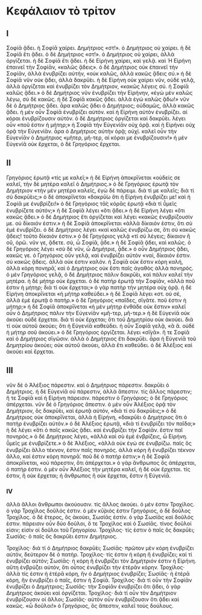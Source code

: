 # Κεφάλαιον τὸ τρίτον

## Ι

Σοφίᾱ ᾄδει. ἡ Σοφίᾱ χαίρει.
Δημήτριος «στ!». ὁ Δημήτριος οὐ χαίρει.
ἡ δὲ Σοφίᾱ ἔτι ᾄδει.
ὁ δὲ Δημήτριος «στ!». ὁ Δημήτριος οὐ χαίρει, ἀλλὰ ὀργίζεται.
ἡ δὲ Σοφίᾱ ἔτι ᾄδει.
ἡ δὲ Εἰρήνη χαίρει, καὶ γελᾷ.
καὶ Ἡ Εἰρήνη ἐπαινεῖ τὴν Σοφίᾱν, «καλῶς ᾄδεις».
ὁ δὲ Δημήτριος οὐκ ἐπαινεῖ τὴν Σοφίᾱν, ἀλλὰ ἐνυβρίζει αὐτήν, «οὐκ καλῶς, ἀλλὰ κακῶς ᾄδεις σύ.»
ἡ δὲ Σοφίᾱ νῦν οὐκ ᾄδει, ἀλλὰ δακρῡ́ει.
ἡ δὲ Εἰρήνη οὐκ χαίρει νῦν, οὐδὲ γελᾷ, ἀλλὰ ὀργίζεται καὶ ἐνυβρίζει τὸν Δημήτριον, «κακῶς λέγεις σύ. ἡ Σοφίᾱ καλῶς ᾄδει.»
ὁ δὲ Δημήτριος νῦν ἐνυβρίζει τὴν Εἰρήνην, «ἐγὼ μὲν καλῶς λέγω, σὺ δὲ κακῶς. ἡ δὲ Σοφίᾱ κακῶς ᾄδει. ἀλλὰ ἐγώ καλῶς ᾄδω!»
νῦν δὲ ὁ Δημήτριος ᾄδει. ἆρα καλῶς ᾄδει ὁ Δημήτριος; οὐδαμῶς, ἀλλὰ κακῶς ᾄδει.
ἡ μὲν οὖν Σοφίᾱ ἐνυβρίζει αὐτόν. καὶ ἡ Εἰρήνη αὐτὸν ἐνυβρίζει. αἱ κόραι ἐνυβρίζουσιν αὐτόν.
ὁ δὲ Δημήτριος ὀργίζεται καὶ δακρῡ́ει. λέγει οὖν «ποῦ ἐστιν ἡ μήτηρ;»
ἡ Σοφίᾱ τὴν Εὐγενίᾱν οὐχ ὁρᾷ. καὶ ἡ Εἰρήνει οὐχ ὁρᾷ τὴν Εὐγενίᾱν. ἆρα ὁ Δημήτριος αὐτὴν ὁρᾷ; οὐχί. καλεῖ οὖν τὴν Εὐγενίᾱν ὁ Δημήτριος «μῆτερ, μῆ-τερ, αἱ κόραι με ἐνυβρίζουσιν!»
ἡ μὲν Εὐγενίᾱ οὐκ ἔρχεται, ὁ δὲ Γρηγόριος ἔρχεται.

## II

Γρηγόριος ἐρωτᾷ «τίς με καλεῖ;»
ἡ δὲ Εἰρήνη ἀποκρῑ́νεται «οὐδείς σε καλεῖ, τὴν δὲ μητέρα καλεῖ ὁ Δημήτριος.»
ὁ δὲ Γρηγόριος ἐρωτᾷ τὸν Δημήτριον «τὴν μὲν μητέρα καλεῖς, ἐγὼ δὲ πάρειμι. διὰ τί με καλεῖς; διὰ τί σὺ δακρῡ́εις;»
ὁ δὲ ἀποκρῑ́νεται «δακρῡ́ω ὅτι ἡ Εἰρήνη ἐνυβρίζει με! καὶ ἡ Σοφίᾱ με ἐνυβρίζει!»
ὁ δὲ Γρηγόριος τᾱ̀ς κόρᾱς ἐρωτᾷ «διὰ τί ῡ̔μεῖς ἐνυβρίζετε αὐτόν;»
ἡ δὲ Σοφίᾱ λέγει «ὅτι ᾄδει.»
ἡ δὲ Εἰρήνη λέγει «ὅτι κακῶς ᾄδει.»
ὁ δὲ Δημήτριος ἔτι ὀργίζεται καὶ λέγει «κακῶς ἐνυβρίζουσίν με. οὐ δίκαιόν ἐστιν.»
ἡ δὲ Σοφίᾱ ἀποκρῑ́νεται «ἀλλὰ δίκαιόν ἐστιν, ὅτι σὺ ἐμὲ ἐνυβρίζει.
ὁ δὲ Δημήτριος λέγει «καὶ καλῶς ἐνυβρίζω σε, ὅτι σὺ κακῶς ᾄδεις! τοῦτο δίκαιόν ἐστιν.»
ὁ δὲ Γρηγόριος γελᾷ «τί σύ λέγεις; δίκαιον ἢ οὔ, ὁρῶ. νῦν γε, ᾂδετε. σύ, ὦ Σοφίᾱ, ᾆδε.»
ἡ δὲ Σοφίᾱ ᾄδει, καὶ καλῶς.
ὁ δὲ Γρηγόριος λέγει «σὺ δὲ νῦν, ὦ Δημήτριε, ᾆδε.»
ὁ οὖν Δημήτριος ᾄδει, κακῶς γε.
ὁ Γρηγόριος οὖν γελᾷ, καὶ ἐνυβρίζει αὐτόν «ναί, δίκαιόν ἐστιν. σὺ κακῶς ᾄδεις. ἀλλὰ οὐκ ἐστιν καλόν. ἡ Σοφίᾱ οὐκ ἔστιν κόρη καλή, ἀλλὰ κόρη πονηρᾱ́, καὶ ὁ Δημήτριος οὐκ ἔστι παῖς ἀγαθὸς ἀλλὰ πονηρός.
ὁ μὲν Γρηγόριος γελᾷ, ὁ δὲ Δημήτριος πάλιν δακρῡ́ει, καὶ πάλιν καλεῖ τὴν μητέρα. ἡ δὲ μήτηρ οὐκ ἔρχεται.
ὁ δὲ πατήρ ἐρωτᾷ τὴν Σοφίᾱν, «ἀλλὰ ποῦ ἐστιν ἡ μήτηρ; διὰ τί οὐκ ἔρχεται;» ὁ γὰρ πατὴρ τὴν μητέρα οὐχ ὁρᾷ.
ἡ δὲ Εἰρήνη ἀποκρῑ́νεται «ἡ μήτηρ καθεύδει.»
ἡ δὲ Σοφίᾱ λέγει «στ. οὐ σέ, ἀλλὰ ἐμὲ ἐρωτᾷ ὁ πατήρ.»
ὁ δὲ Γρηγόριος «παῖδες, σῑγᾶτε. ποῦ ἐστιν ἡ μήτηρ;»
ἡ δὲ Σοφίᾱ ἀποκρῑ́νεται «ἡ μὲν μήτηρ ἐνθάδε οὐκ ἔστιν»
καλεῖ οὖν ὁ Δημήτριος πάλιν τὴν Εὐγενίᾱν «μῆ-τερ, μῆ-τερ.»
ἡ δὲ Εὐγενίᾱ οὐκ ἀκούει οὐδὲ ἔρχεται. διὰ τί οὐκ ἔρχεται; ὃτι τοῦ Δημητρίου οὐκ ἀκούει. διὰ τί οὐκ αὐτοῦ ἀκούει; ὃτι ἡ Εὐγενίᾱ καθεύδει.
ἡ οὖν Σοφίᾱ γελᾷ, «ἃ ἅ. οὐδὲ ἡ μήτηρ σοῦ ἀκούει.»
ὁ δὲ Γρηγόριος ὀργίζεται. λέγει «σῑ́γᾱ».
ἥ τε Σοφίᾱ καὶ ὁ Δημήτριος σῑγῶσιν. ἀλλὰ ὁ Δημήτριος ἔτι δακρῡ́ει.
ἆρα ἡ Εὐγενίᾱ τοῦ Δημητρίου ἀκούει; οὐκ αὐτοῦ ἀκούει, ἀλλὰ ἔτι καθεύδει.
ὁ δὲ Ἀλέξιος καὶ ἀκούει καὶ ἔρχεται.

## III

νῦν δὲ ὁ Ἀλέξιος πάρεστιν. καὶ ὁ Δημήτριος πάρεστιν. δακρῡ́ει ὁ Δημήτριος. ἡ δὲ Εὐγενίᾱ οὐ πάρεστιν, ἀλλὰ ἄπεστιν. τίς ἄλλος πάρεστιν; ἥ τε Σοφίᾱ καὶ ἡ Εἰρήνη πάρεισιν. πάρεστιν ὁ Γρηγόριος;
ὁ δὲ Γρηγόριος ἀπέρχεται. νῦν δὲ ὁ Γρηγόριος ἄπεστιν.
ὁ μὲν οὖν Ἀλέξιος ὁρᾷ τὸν Δημήτριον, ὃς δακρῡ́ει, καὶ ἐρωτᾷ αὐτόν, «διὰ τί σὺ δακρῡ́εις;»
ὁ δὲ Δημήτριος οὐκ ἀποκρῑ́νεται, ἀλλὰ ἡ Εἰρήνη, «δακρῡ́ει ὁ Δημήτριος ὅτι ὁ πατὴρ ἐνυβρίζει αὐτόν.»
ὁ δὲ Ἀλέξιος ἐρωτᾷ, «διὰ τί ἐνυβρίζει τὸν παῖδα;»
ἡ δὲ λέγει «ὅτι ὁ παῖς κακῶς ᾄδει. καὶ ἐνυβρίζει τὴν Σοφίᾱν. ἔστιν παῖ πονηρός.»
ὁ δὲ Δημήτριος λέγει, «ἀλλὰ καὶ σὺ ἐμὲ ἐνβρίζεις, ὦ Εἰρήνη. ῡ̔μεῖς με ἐνυβρίζετε.»
ὁ δὲ Ἀλέξιος, «ἀλλὰ οὐκ ἐγώ σε ἐνυβρίζω. παῖς ὃς ἐνυβρίζει ἄλλο τέκνον, ἐστιν παῖς πονηρός. ἀλλὰ κόρη ἣ ἐνυβρίζει τέκνον ἄλλο, καί ἐστιν κόρη πονηρᾱ́. ποῦ δὲ ὁ πατήρ ἐστιν;»
ἡ δὲ Σοφίᾱ ἀποκρῑ́νεται, «οὐ πάρεστιν, ὅτι ἀπέρχεται.» ὁ γὰρ ἄνθρωπος ὃς ἀπέρχεται, ὁ πατήρ ἐστιν.
ὁ μὲν οὖν Ἀλέξιος τὴν μητέρα καλεῖ, ἡ δὲ οὐκ ἔρχεται. τίς ἐστιν, ἣ οὐκ ἔρχεται; ἡ ἄνθρωπος ἣ οὐκ ἔρχεται, ἔστιν ἡ Εὐγενίᾱ.

### IV

ἀλλὰ ἄλλοι ἄνθρωποι ἀκούουσιν. τίς ἄλλος ἀκούει. ὁ μέν ἐστιν Τροχίλος. ὁ γὰρ Τροχίλος δοῦλός ἐστιν. ὁ μὲν κῡ́ριός ἐστιν Γρηγόριος, ὁ δὲ δοῦλος Τροχίλος. ὁ δὲ ἕτερος, ὃς ἀκούει, Σωσίᾱς ἐστίν. ὁ γὰρ Σωσίᾱς καὶ δοῦλός ἐστιν. πάρεισιν οὖν δύο δοῦλοι, ὅ τε Τροχίλος καὶ ὁ Σωσίᾱς. τίνος δοῦλοί εἰσιν; εἰσὶν οἱ δοῦλοι τοῦ Γρηγορίου.
Τροχίλος· τίς ἐστιν ὁ παῖς ὃς δακρῡ́ει;
Σωσίᾱς· ὁ παῖς ὃς δακρῡ́ει ἐστιν Δημήτριος.

Τροχίλος· διὰ τί ὁ Δημήτριος δακρῡ́ει;
Σωσίᾱς· πρῶτον μὲν κόρη ἐνυβρίζει αὐτόν, δεύτερον δὲ ὁ πατήρ.
Τροχίλος· τίς ἐστιν ἡ κόρη ἣ ἐνυβρίζει; καὶ τί ἐνυβρίζει αὐτόν;
Σωσίᾱς· ἡ κόρη ἣ ἐνυβρίζει τὸν Δημήτριόν ἐστιν ἡ Εἰρήνη. αὕτη ἐνβρύζει αὐτόν, ὅτι οὗτος ἐνυβρίζει τὴν ἑτέρᾱν κόρην.
Τροχίλος· ἀλλὰ τίς ἐστιν ἡ ἑτέρᾱ κόρη, ἣν ὁ Δημήτριος ἐνυβρίζει;
Σωσίᾱς· ἡ ἑτέρᾱ κόρη, ἣν ἐνυβρίζει ὁ παῖς, ἔστιν ἡ Σοφίᾱ.
Τροχίλος· διὰ τί οὖν τὴν Σοφίᾱν ἐνυβρίζει ὁ Δημήτριος;
Σωσίᾱς· τὴν Σοφίᾱν ἐνυβρίζει ὅτι ᾄδει, ὁ γὰρ Δημήτριος ἀκούει καὶ ὀργίζεται.
Τροχίλος· διὰ τί οὖν τὸν Δημήτριον ἐνυβρίζουσιν οἱ ἄλλοι;
Σωσίᾱς· αὐτὸν οὖν ἐνυβρίζουσιν ὅτι ᾂδει καὶ κακῶς.
«ὦ δοῦλοι!»
ὁ Γρηγόριος, ὃς ἄπεστιν, καλεῖ τοὺς δούλους.
